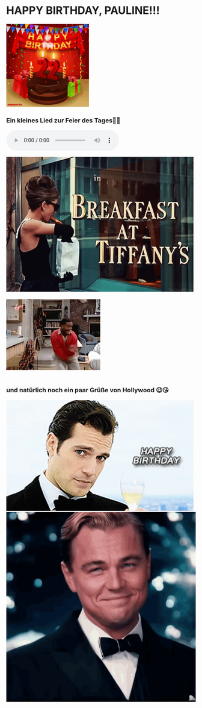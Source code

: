 # HAPPY BIRTHDAY, PAULINE!!!
![GIf](hbd.gif)

### Ein kleines Lied zur Feier des Tages🛁🧂
<audio src="allesgute.m4a" controls autoplay loop></audio>

![GIf](breakfast-at-tiffanys.gif) <br><br>
![GIf](carlton.gif) <br><br>
### und natürlich noch ein paar Grüße von Hollywood 😉😘
![GIf](henry.gif)
![GIf](cheers.gif)

